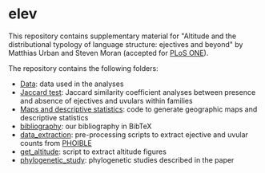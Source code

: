 # elev

This repository contains supplementary material for "Altitude and the distributional typology of language structure: ejectives and beyond" by Matthias Urban and Steven Moran (accepted for [PLoS ONE](https://journals.plos.org/plosone/)).

The repository contains the following folders:

* [Data](Data): data used in the analyses
* [Jaccard test](Jaccard%20test): Jaccard similarity coefficient analyses between presence and absence of ejectives and uvulars within families
* [Maps and descriptive statistics](Maps%20and%20descriptive%20statistics): code to generate geographic maps and descriptive statistics
* [bibliography](bibliography): our bibliography in BibTeX
* [data_extraction](data_extraction): pre-processing scripts to extract ejective and uvular counts from [PHOIBLE](https://phoible.org/)
* [get_altitude](get_altitude): script to extract altitude figures
* [phylogenetic_study](phylogenetic_study): phylogenetic studies described in the paper
